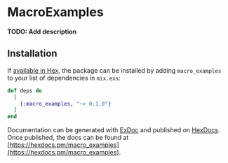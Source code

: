 # MacroExamples

**TODO: Add description**

## Installation

If [available in Hex](https://hex.pm/docs/publish), the package can be installed
by adding `macro_examples` to your list of dependencies in `mix.exs`:

```elixir
def deps do
  [
    {:macro_examples, "~> 0.1.0"}
  ]
end
```

Documentation can be generated with [ExDoc](https://github.com/elixir-lang/ex_doc)
and published on [HexDocs](https://hexdocs.pm). Once published, the docs can
be found at [https://hexdocs.pm/macro_examples](https://hexdocs.pm/macro_examples).

